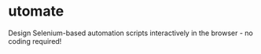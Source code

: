 # utomate
Design Selenium-based automation scripts interactively in the browser - no coding required!
